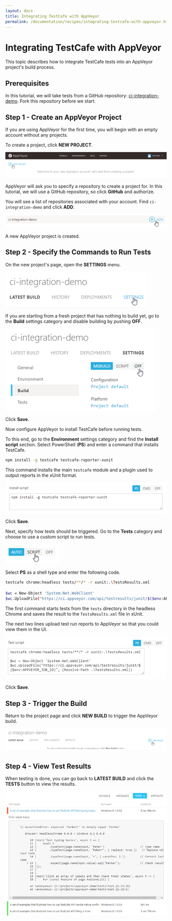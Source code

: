 ```yaml
---
layout: docs
title: Integrating TestCafe with AppVeyor
permalink: /documentation/recipes/integrating-testcafe-with-appveyor.html
---
```

# Integrating TestCafe with AppVeyor

This topic describes how to integrate TestCafe tests into an AppVeyor project's build process.

## Prerequisites

In this tutorial, we will take tests from a GitHub repository: [ci-integration-demo](https://github.com/VasilyStrelyaev/ci-integration-demo). Fork this repository before we start.

## Step 1 - Create an AppVeyor Project

If you are using AppVeyor for the first time, you will begin with an empty account without any projects.

To create a project, click **NEW PROJECT**.

![Creating a new project](../../images/appveyor/new-project.png)

AppVeyor will ask you to specify a repository to create a project for. In this tutorial, we will use a GitHub repository, so click **GitHub** and authorize.

You will see a list of repositories associated with your account. Find `ci-integration-demo` and click **ADD**.

![Adding a GitHub project](../../images/appveyor/add-project.png)

A new AppVeyor project is created.

## Step 2 - Specify the Commands to Run Tests

On the new project's page, open the **SETTINGS** menu.

![Open the Settings Menu](../../images/appveyor/open-settings.png)

If you are starting from a fresh project that has nothing to build yet, go to the **Build** settings category and disable building by pushing **OFF**.

![Disable building](../../images/appveyor/disable-build.png)

Click **Save**.

Now configure AppVeyor to install TestCafe before running tests.

To this end, go to the **Environment** settings category and find the **Install script** section. Select PowerShell (**PS**) and enter a command that installs TestCafe.

```sh
npm install -g testcafe testcafe-reporter-xunit
```

This command installs the main `testcafe` module and a plugin used to output reports in the xUnit format.

![Install TestCafe](../../images/appveyor/add-install-script.png)

Click **Save**.

Next, specify how tests should be triggered. Go to the **Tests** category and choose to use a custom script to run tests.

![Choose to use a script to run tests](../../images/appveyor/choose-to-use-script.png)

Select **PS** as a shell type and enter the following code.

```sh
testcafe chrome:headless tests/**/* -r xunit:.\TestsResults.xml

$wc = New-Object 'System.Net.WebClient'
$wc.UploadFile("https://ci.appveyor.com/api/testresults/junit/$($env:APPVEYOR_JOB_ID)", (Resolve-Path .\TestsResults.xml))
```

The first command starts tests from the `tests` directory in the headless Chrome and saves the result to the `TestsResults.xml` file in xUnit.

The next two lines upload test run reports to AppVeyor so that you could view them in the UI.

![Enter test run commands](../../images/appveyor/enter-commands.png)

Click **Save**.

## Step 3 - Trigger the Build

Return to the project page and click **NEW BUILD** to trigger the AppVeyor build.

![Start a new build](../../images/appveyor/trigger-build.png)

## Step 4 - View Test Results

When testing is done, you can go back to **LATEST BUILD** and click the **TESTS** button to view the results.

![Viewing Test Results](../../images/appveyor/test-results.png)